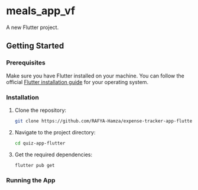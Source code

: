 # meals_app_vf

A new Flutter project.



## Getting Started

### Prerequisites

Make sure you have Flutter installed on your machine. You can follow the official [Flutter installation guide](https://flutter.dev/docs/get-started/install) for your operating system.

### Installation

1. Clone the repository:
    ```sh
    git clone https://github.com/RAFYA-Hamza/expense-tracker-app-flutter.git
    ```
2. Navigate to the project directory:
    ```sh
    cd quiz-app-flutter
    ```
3. Get the required dependencies:
    ```sh
    flutter pub get
    ```

### Running the App

